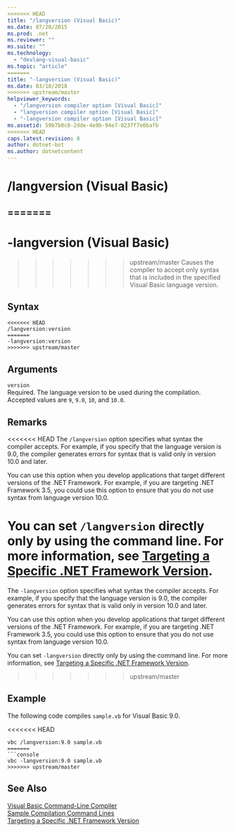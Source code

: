 ```yaml
---
<<<<<<< HEAD
title: "/langversion (Visual Basic)"
ms.date: 07/20/2015
ms.prod: .net
ms.reviewer: ""
ms.suite: ""
ms.technology: 
  - "devlang-visual-basic"
ms.topic: "article"
=======
title: "-langversion (Visual Basic)"
ms.date: 03/10/2018
>>>>>>> upstream/master
helpviewer_keywords: 
  - "/langversion compiler option [Visual Basic]"
  - "langversion compiler option [Visual Basic]"
  - "-langversion compiler option [Visual Basic]"
ms.assetid: 59b7b0c8-2dde-4e9b-94e7-0237f7e0bafb
<<<<<<< HEAD
caps.latest.revision: 8
author: dotnet-bot
ms.author: dotnetcontent
---
```

# /langversion (Visual Basic)
=======
---
# -langversion (Visual Basic)
>>>>>>> upstream/master
Causes the compiler to accept only syntax that is included in the specified Visual Basic language version.  
  
## Syntax  
  
```  
<<<<<<< HEAD
/langversion:version  
=======
-langversion:version  
>>>>>>> upstream/master
```  
  
## Arguments  
 `version`  
 Required. The language version to be used during the compilation. Accepted values are `9`, `9.0`, `10`, and `10.0`.  
  
## Remarks  
<<<<<<< HEAD
 The `/langversion` option specifies what syntax the compiler accepts. For example, if you specify that the language version is 9.0, the compiler generates errors for syntax that is valid only in version 10.0 and later.  
  
 You can use this option when you develop applications that target different versions of the .NET Framework. For example, if you are targeting .NET Framework 3.5, you could use this option to ensure that you do not use syntax from language version 10.0.  
  
 You can set `/langversion` directly only by using the command line. For more information, see [Targeting a Specific .NET Framework Version](/visualstudio/ide/targeting-a-specific-dotnet-framework-version).  
=======
 The `-langversion` option specifies what syntax the compiler accepts. For example, if you specify that the language version is 9.0, the compiler generates errors for syntax that is valid only in version 10.0 and later.  
  
 You can use this option when you develop applications that target different versions of the .NET Framework. For example, if you are targeting .NET Framework 3.5, you could use this option to ensure that you do not use syntax from language version 10.0.  
  
 You can set `-langversion` directly only by using the command line. For more information, see [Targeting a Specific .NET Framework Version](/visualstudio/ide/targeting-a-specific-dotnet-framework-version).  
>>>>>>> upstream/master
  
## Example  
 The following code compiles `sample.vb` for Visual Basic 9.0.  
  
<<<<<<< HEAD
```  
vbc /langversion:9.0 sample.vb  
=======
```console  
vbc -langversion:9.0 sample.vb  
>>>>>>> upstream/master
```  
  
## See Also  
 [Visual Basic Command-Line Compiler](../../../visual-basic/reference/command-line-compiler/index.md)  
 [Sample Compilation Command Lines](../../../visual-basic/reference/command-line-compiler/sample-compilation-command-lines.md)  
 [Targeting a Specific .NET Framework Version](/visualstudio/ide/targeting-a-specific-dotnet-framework-version)
